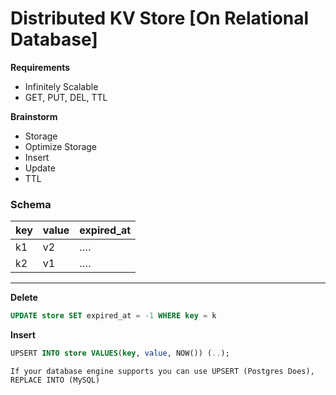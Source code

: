 # Distributed KV Store [On Relational Database]

**Requirements**

- Infinitely Scalable
- GET, PUT, DEL, TTL

**Brainstorm**

- Storage
- Optimize Storage
- Insert
- Update
- TTL

### Schema

| key | value | expired_at |
| --- | ----- | ---------- |
| k1  | v2    | ….         |
| k2  | v1    | ….         |

---

**Delete**

```sql
UPDATE store SET expired_at = -1 WHERE key = k
```

**Insert**

```sql
UPSERT INTO store VALUES(key, value, NOW()) (..);
```

`If your database engine supports you can use UPSERT (Postgres Does), REPLACE INTO (MySQL)`
